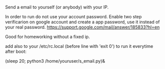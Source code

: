 Send a email to yourself (or anybody) with your IP.

In order to run do not use your account password.
Enable two step verificarion on google account 
and
create a app password, use it instead of your real password.
https://support.google.com/mail/answer/185833?hl=en


Good for homeworking without a fixed ip.

add also to your /etc/rc.local (before line with 'exit 0') to run it everytime after boot:

(sleep 20; python3 /home/youruser/s_email.py)&
